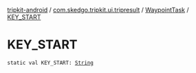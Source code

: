 [tripkit-android](../../index.md) / [com.skedgo.tripkit.ui.tripresult](../index.md) / [WaypointTask](index.md) / [KEY_START](./-k-e-y_-s-t-a-r-t.md)

# KEY_START

`static val KEY_START: `[`String`](https://kotlinlang.org/api/latest/jvm/stdlib/kotlin/-string/index.html)